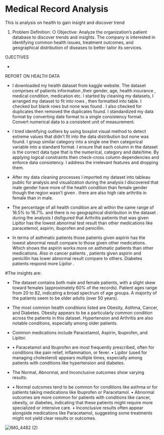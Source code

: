 # Medical Record  Analysis
This is analysis on health to gain insight and discover trend
1. Problem Definition:
○ Objective: Analyze the organization’s patient database to discover trends and
insights. The company is interested in identifying common health issues,
treatment outcomes, and geographical distribution of diseases to better tailor its
services.

OJECTIVES

-


REPORT ON HEALTH DATA


- I downloaded my health dataset from kaggle website. The dataset comprises of patients  information ,their gender, age, health insurance , medical condition, medication etc.
I started by cleaning my datasets, I arranged my dataset to fit into rows , then formatted into table. I checked but blank rows but none was found . I also checked for duplicates then removed the duplicates found. I standardized my data format by converting date format to a single consistency format. Convert numerical data to a consistent unit of measurement.

- I tried identifying outliers by using boxplot visual method to detect extreme values  that didn’t fit into  the data distribution but none was found. I group similar category into a single one then categorical variable into a standard format. I ensure that each column in the dataset is the correct data type that is the numerical, category and date/time. By applying logical constraints then check-cross column dependencies and enforce data consistency. I address the irrelevant features and dropping them. 


- After my data cleaning processes I imported my dataset into tableau public for analysis and visualization  during the analysis I discovered that male gender have more of the health condition than female gender  though the region wasn’t given . there are also high rate  arthritis in female than in male.


- The percentage of all health condition are all within the same range of 16.5% to 16.7%. and there is no geographical distribution in the dataset . during the analysis I disfigured that Arthritis patients that was given Lipitor has the lowest abnormal test result  than other medications like paracetemol, aspirin, ibuprofen and penicillin.

- In terms of asthmatic patients those patients given aspirin has the lowest abnormal result compare to those given other medications. Which shows the aspirin works more on asthmatic patients than other medications.  Also in cancer patients , patients given aspirin and penicillin has lower abnormal result compare to others. Diabetes patients respond more Lipitor .


#The insights are:

- The dataset contains both male and female patients, with a slight skew toward females (approximately 60% of the records).
Patient ages range from 20 to 82, indicating a broad spectrum of age groups. A majority of the patients seem to be older adults (over 50 years).

- The most common health conditions listed are Obesity, Asthma, Cancer, and Diabetes. Obesity appears to be a particularly common condition across the patients in this dataset.
Hypertension and Arthritis are also notable conditions, especially among older patients.


- Common medications include Paracetamol, Aspirin, Ibuprofen, and Lipitor.

- •	Paracetamol and Ibuprofen are most frequently prescribed, often for conditions like pain relief, inflammation, or fever.
•	Lipitor (used for managing cholesterol) appears multiple times, especially among patients with conditions like hypertension and diabetes.


- The Normal, Abnormal, and Inconclusive outcomes show varying results.

- •	Normal outcomes tend to be common for conditions like asthma or for patients taking medications like Ibuprofen or Paracetamol.
•	Abnormal outcomes are more common for patients with conditions like cancer, obesity, or diabetes, indicating that these patients might require more specialized or intensive care.
•	Inconclusive results often appear alongside medications like Paracetamol, suggesting some treatments might not yield clear results or outcomes.





![IMG_4482 (2)](https://github.com/user-attachments/assets/ef21a0b2-4342-4fcc-8b90-3383659d2fb4)
